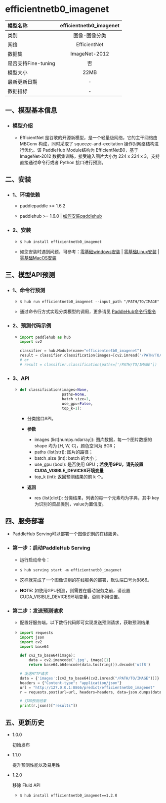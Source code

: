 # efficientnetb0_imagenet

|模型名称|efficientnetb0_imagenet|
| :--- | :---: |
|类别|图像-图像分类|
|网络|EfficientNet|
|数据集|ImageNet-2012|
|是否支持Fine-tuning|否|
|模型大小|22MB|
|最新更新日期|-|
|数据指标|-|


## 一、模型基本信息



- ### 模型介绍

  - EfficientNet 是谷歌的开源新模型，是一个轻量级网络，它的主干网络由 MBConv 构成，同时采取了 squeeze-and-excitation 操作对网络结构进行优化。该 PaddleHub Module结构为 EfficientNetB0，基于 ImageNet-2012 数据集训练，接受输入图片大小为 224 x 224 x 3，支持直接通过命令行或者 Python 接口进行预测。


## 二、安装

- ### 1、环境依赖  

  - paddlepaddle >= 1.6.2  

  - paddlehub >= 1.6.0  | [如何安装paddlehub](../../../../docs/docs_ch/get_start/installation.rst)


- ### 2、安装

  - ```shell
    $ hub install efficientnetb0_imagenet
    ```
  - 如您安装时遇到问题，可参考：[零基础windows安装](../../../../docs/docs_ch/get_start/windows_quickstart.md)
 | [零基础Linux安装](../../../../docs/docs_ch/get_start/linux_quickstart.md) | [零基础MacOS安装](../../../../docs/docs_ch/get_start/mac_quickstart.md)

## 三、模型API预测

- ### 1、命令行预测

  - ```shell
    $ hub run efficientnetb0_imagenet --input_path "/PATH/TO/IMAGE"
    ```
  - 通过命令行方式实现分类模型的调用，更多请见 [PaddleHub命令行指令](../../../../docs/docs_ch/tutorial/cmd_usage.rst)

- ### 2、预测代码示例

  - ```python
    import paddlehub as hub
    import cv2

    classifier = hub.Module(name="efficientnetb0_imagenet")
    result = classifier.classification(images=[cv2.imread('/PATH/TO/IMAGE')])
    # or
    # result = classifier.classification(paths=['/PATH/TO/IMAGE'])
    ```

- ### 3、API

  - ```python
    def classification(images=None,
                       paths=None,
                       batch_size=1,
                       use_gpu=False,
                       top_k=1):
    ```
    - 分类接口API。
    - **参数**

      - images (list\[numpy.ndarray\]): 图片数据，每一个图片数据的shape 均为 \[H, W, C\]，颜色空间为 BGR； <br/>
      - paths (list\[str\]): 图片的路径； <br/>
      - batch\_size (int): batch 的大小；<br/>
      - use\_gpu (bool): 是否使用 GPU；**若使用GPU，请先设置CUDA_VISIBLE_DEVICES环境变量** <br/>
      - top\_k (int): 返回预测结果的前 k 个。

    - **返回**

      - res (list\[dict\]): 分类结果，列表的每一个元素均为字典，其中 key 为识别的菜品类别，value为置信度。




## 四、服务部署

- PaddleHub Serving可以部署一个图像识别的在线服务。

- ### 第一步：启动PaddleHub Serving

  - 运行启动命令：
  - ```shell
    $ hub serving start -m efficientnetb0_imagenet
    ```

  - 这样就完成了一个图像识别的在线服务的部署，默认端口号为8866。

  - **NOTE:** 如使用GPU预测，则需要在启动服务之前，请设置CUDA\_VISIBLE\_DEVICES环境变量，否则不用设置。

- ### 第二步：发送预测请求

  - 配置好服务端，以下数行代码即可实现发送预测请求，获取预测结果

  - ```python
    import requests
    import json
    import cv2
    import base64

    def cv2_to_base64(image):
        data = cv2.imencode('.jpg', image)[1]
        return base64.b64encode(data.tostring()).decode('utf8')

    # 发送HTTP请求
    data = {'images':[cv2_to_base64(cv2.imread("/PATH/TO/IMAGE"))]}
    headers = {"Content-type": "application/json"}
    url = "http://127.0.0.1:8866/predict/efficientnetb0_imagenet"
    r = requests.post(url=url, headers=headers, data=json.dumps(data))

    # 打印预测结果
    print(r.json()["results"])
    ```


## 五、更新历史

* 1.0.0

  初始发布

* 1.1.0

  提升预测性能以及易用性

* 1.2.0

  移除 Fluid API

  - ```shell
    $ hub install efficientnetb0_imagenet==1.2.0
    ```
